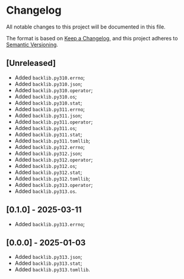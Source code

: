 # Changelog

All notable changes to this project will be documented in this file.

The format is based on [Keep a Changelog](https://keepachangelog.com/en/1.1.0/),
and this project adheres to [Semantic Versioning](https://semver.org/spec/v2.0.0.html).

## [Unreleased]

* Added `backlib.py310.errno`;
* Added `backlib.py310.json`;
* Added `backlib.py310.operator`;
* Added `backlib.py310.os`;
* Added `backlib.py310.stat`;
* Added `backlib.py311.errno`;
* Added `backlib.py311.json`;
* Added `backlib.py311.operator`;
* Added `backlib.py311.os`;
* Added `backlib.py311.stat`;
* Added `backlib.py311.tomllib`;
* Added `backlib.py312.errno`;
* Added `backlib.py312.json`;
* Added `backlib.py312.operator`;
* Added `backlib.py312.os`;
* Added `backlib.py312.stat`;
* Added `backlib.py312.tomllib`;
* Added `backlib.py313.operator`;
* Added `backlib.py313.os`.

## [0.1.0] - 2025-03-11

* Added `backlib.py313.errno`;

## [0.0.0] - 2025-01-03

* Added `backlib.py313.json`;
* Added `backlib.py313.stat`;
* Added `backlib.py313.tomllib`.
